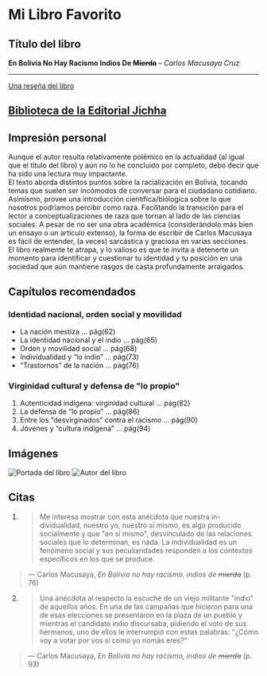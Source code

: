 # Mi Libro Favorito


## Título del libro
**En Bolivia No Hay Racismo Indios De  ~~Mierda~~** – *Carlos Macusaya Cruz* 


---------
[Una reseña del libro](https://oxxxi.wordpress.com/2020/08/17/resena-en-torno-a-en-bolivia-no-hay-racismo-indios-de-mierda-de-carlos-macusaya-por-wim-kamerbeek/) 

[Biblioteca de la Editorial Jichha](https://jichha.blogspot.com/2014/08/biblioteca.html)
---------


## Impresión personal
Aunque el autor resulta relativamente polémico en la actualidad (al igual que el título del libro) y aún no lo he concluido por completo, debo decir que ha sido una lectura muy impactante.  
El texto aborda distintos puntos sobre la racialización en Bolivia, tocando temas que suelen ser incómodos de conversar para el ciudadano cotidiano.  Asimismo, provee una introducción científica/biólogica sobre lo que nosotros podríamos percibir como raza. Facilitando la transición para el lector a conceptualizaciones de raza que tornan al lado de las ciencias sociales.
A pesar de no ser una obra académica (considerándolo más bien un ensayo o un artículo extenso), la forma de escribir de Carlos Macusaya es fácil de entender, (a veces) sarcástica y graciosa en varias secciones.  
El libro realmente te atrapa, y lo valioso es que te invita a detenerte un momento para identificar y cuestionar tu identidad y tu posición en una sociedad que aún mantiene rasgos de casta profundamente arraigados.



## Capítulos recomendados
### Identidad nacional, orden social y movilidad
- La nación mestiza … pág(62)  
- La identidad nacional y el indio … pág(65)  
- Orden y movilidad social … pág(68)  
- Individualidad y “lo indio” … pág(73)  
- “Trastornos” de la nación … pág(76)  

### Virginidad cultural y defensa de "lo propio"
1. Autenticidad indígena: virginidad cultural … pág(82)  
2. La defensa de “lo propio” … pág(86)  
3. Entre los “desvirginados” contra el racismo … pág(90)  
4. Jóvenes y “cultura indígena” … pág(94) 



## Imágenes
![Portada del libro](./psg_portada.jpg) 
![Autor del libro](./psg_autor.jpg)  



## Citas
 1. > Me interesa mostrar con esta anécdota que nuestra in-dividualidad, nuestro yo, nuestro sí mismo, es algo producido socialmente y que "en sí mismo", desvinculado de las relaciones sociales que lo determinan, es nada. La individualidad es un fenómeno social y sus peculiaridades responden a los contextos específicos en los que se produce.
> — Carlos Macusaya, *En Bolivia no hay racismo, indios de ~~mierda~~* (p. 76)

 2. > Una anécdota al respecto la escuché de un viejo militante "indio" de aquellos años. En una de las campañas que hicieron para una de esas elecciones se presentaron en la plaza de un pueblo y mientras el candidato indio discursaba, pidiendo el voto de sus hermanos, uno de ellos le interrumpió con estas palabras: "¿Cómo voy a votar por vos si como yo nomás eres?"
> — Carlos Macusaya, *En Bolivia no hay racismo, indios de ~~mierda~~* (p. 93)